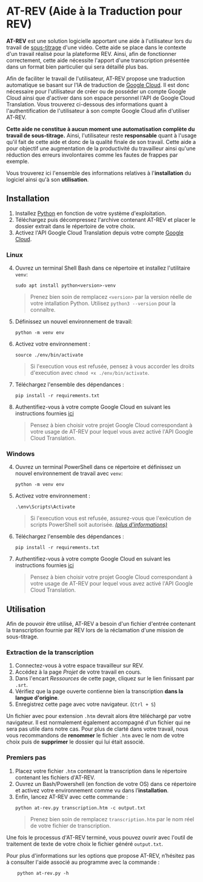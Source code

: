 ﻿# AT-REV (Aide à la Traduction pour REV)
**AT-REV** est une solution logicielle apportant une aide à l'utilisateur lors du travail de <u>sous-titrage</u> d'une vidéo. 
Cette aide se place dans le contexte d'un travail réalisé pour  la plateforme REV. Ainsi, afin de fonctionner correctement, cette aide nécessite l'apport d'une transcription présentée dans un format bien particulier qui sera détaillé plus bas.

Afin de faciliter le travail de l'utilisateur, AT-REV propose une traduction automatique se basant sur l'IA de traduction de [Google Cloud](https://cloud.google.com/translate?hl=fr). Il est donc nécessaire pour l'utilisateur de créer ou de posséder un compte Google Cloud ainsi que d'activer dans son espace personnel l'API de Google Cloud Translation. Vous trouverez ci-dessous des informations quant à l'authentification de l'utilisateur à son compte Google Cloud afin d'utiliser AT-REV.  

**Cette aide ne constitue à aucun moment une automatisation complète du travail de sous-titrage.** Ainsi, l'utilisateur reste **responsable** quant à l'usage qu'il fait de cette aide et donc de la qualité finale de son travail.
Cette aide a pour objectif une augmentation de la productivité du travailleur ainsi qu'une réduction des erreurs involontaires comme les fautes de frappes par exemple.

Vous trouverez ici l'ensemble des informations relatives à l'**installation** du logiciel ainsi qu'à son **utilisation**.

## Installation

1. Installez [Python](https://www.python.org/downloads/) en fonction de votre système d'exploitation.
2. Téléchargez puis décompressez l'archive contenant AT-REV et placer le dossier extrait dans le répertoire de votre choix.
3. Activez l'API Google Cloud Translation depuis votre compte [Google Cloud](https://cloud.google.com/?hl=fr).

### Linux
4. Ouvrez un terminal Shell Bash dans ce répertoire et installez l'utilitaire `venv`:
	```
	sudo apt install python<version>-venv
	```
	> Prenez bien soin de remplacez `<version>` par la version réelle de votre intallation Python. Utilisez `python3 --version` pour la connaître.
5. Définissez un nouvel environnement de travail:
	```
	python -m venv env
	```
6. Activez votre environnement :
	```
	source ./env/bin/activate
	```
	> Si l'execution vous est refusée, pensez à vous accorder les droits d'execution avec `chmod +x ./env/bin/activate`.
7. Téléchargez l'ensemble des dépendances :
	```
	pip install -r requirements.txt
	```
8. Authentifiez-vous à votre compte Google Cloud en suivant les instructions fournies [ici](https://cloud.google.com/sdk/docs/install?hl=fr)
	> Pensez à bien choisir votre projet Google Cloud correspondant à votre usage de AT-REV pour lequel vous avez activé l'API Google Cloud Translation.
 
### Windows
4. Ouvrez un terminal PowerShell dans ce répertoire et définissez un nouvel environnement de travail avec `venv`:
	```
	python -m venv env
	```
5. Activez votre environnement :
	```
	.\env\Scripts\Activate
	```
	> Si l'execution vous est refusée, assurez-vous que l'exécution de scripts PowerShell soit autorisée. [*(plus d'informations)*](https://learn.microsoft.com/fr-fr/powershell/module/microsoft.powershell.security/set-executionpolicy?view=powershell-7.4)
6. Téléchargez l'ensemble des dépendances :
	```
	pip install -r requirements.txt
	```
7. Authentifiez-vous à votre compte Google Cloud en suivant les instructions fournies [ici](https://cloud.google.com/sdk/docs/install?hl=fr)
	> Pensez à bien choisir votre projet Google Cloud correspondant à votre usage de AT-REV pour lequel vous avez activé l'API Google Cloud Translation.

## Utilisation
Afin de pouvoir être utilisé, AT-REV a besoin d'un fichier d'entrée contenant la transcription fournie par REV lors de la réclamation d'une mission de sous-titrage.
### Extraction de la transcription
1. Connectez-vous à votre espace travailleur sur REV. 
2. Accédez à la page *Projet* de votre travail en cours.
3. Dans l'encart *Ressources* de cette page, cliquez sur le lien finissant par `.srt`.
4. Vérifiez que la page ouverte contienne bien la transcription **dans la langue d'origine**.
5. Enregistrez cette page avec votre navigateur. (`Ctrl + S`) 

Un fichier avec pour extension `.htm` devrait alors être téléchargé par votre navigateur. Il est normalement également accompagné d'un fichier qui ne sera pas utile dans notre cas. 
Pour plus de clarté dans votre travail, nous vous recommandons de **renommer** le fichier `.htm` avec le nom de votre choix puis de **supprimer** le dossier qui lui était associé.

### Premiers pas
1. Placez votre fichier `.htm` contenant la transcription dans le répertoire contenant les fichiers d'AT-REV.
2. Ouvrez un Bash/Powershell (en fonction de votre OS) dans ce répertoire et activez votre environnement comme vu dans l’**installation**.
3. Enfin, lancez AT-REV avec cette commande :
	```
	python at-rev.py transcription.htm -c output.txt
	```
	> Prenez bien soin de remplacez `transcription.htm` par le nom réel de votre fichier de transcription.

Une fois le processus d'AT-REV terminé, vous pouvez ouvrir avec l'outil de traitement de texte de votre choix le fichier généré `output.txt`.

Pour plus d'informations sur les options que propose AT-REV, n’hésitez pas à consulter l'aide associé au programme avec la commande :
```
	python at-rev.py -h
```
